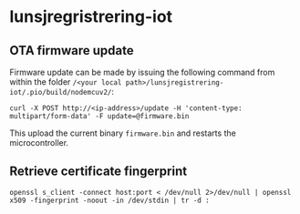 # lunsjregristrering-iot



## OTA firmware update
Firmware update can be made by issuing the following command from within the folder `/<your local path>/lunsjregistrering-iot/.pio/build/nodemcuv2/`:
```
curl -X POST http://<ip-address>/update -H 'content-type: multipart/form-data' -F update=@firmware.bin
```
This upload the current binary `firmware.bin` and restarts the microcontroller.

## Retrieve certificate fingerprint
`openssl s_client -connect host:port < /dev/null 2>/dev/null | openssl x509 -fingerprint -noout -in /dev/stdin | tr -d :`